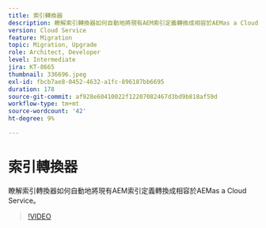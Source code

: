 ```yaml
---
title: 索引轉換器
description: 瞭解索引轉換器如何自動地將現有AEM索引定義轉換成相容於AEMas a Cloud Service。
version: Cloud Service
feature: Migration
topic: Migration, Upgrade
role: Architect, Developer
level: Intermediate
jira: KT-8665
thumbnail: 336696.jpeg
exl-id: fbcb7ae8-0452-4632-a1fc-896187bb6695
duration: 178
source-git-commit: af928e60410022f12207082467d3bd9b818af59d
workflow-type: tm+mt
source-wordcount: '42'
ht-degree: 9%

---
```


# 索引轉換器

瞭解索引轉換器如何自動地將現有AEM索引定義轉換成相容於AEMas a Cloud Service。

>[!VIDEO](https://video.tv.adobe.com/v/336696?quality=12&learn=on)
